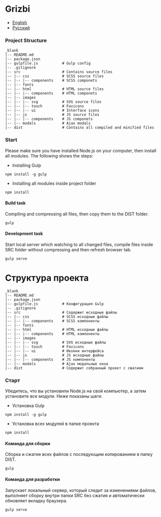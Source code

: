# Grizbi
* [English](#project-structure)
* [Русский](#user-content-Структура-проекта)

### Project Structure
```
_blank
|-- README.md
|-- package.json
|-- gulpfile.js           # Gulp config
|-- .gitignore
|-- src                   # Contains source files
|-- |-- css               # SCSS source files
|-- |-- |-- components    # SCSS componets
|-- |-- fonts
|-- |-- html              # HTML source files
|-- |-- |-- components    # HTML componets
|-- |-- images            
|-- |-- |-- svg           # SVG source files
|-- |-- |-- touch         # Favicons
|-- |-- |-- ui            # Interface icons
|-- |-- js                # JS source files
|-- |-- |-- components    # JS componets
|-- |-- modals            # Ajax modals
|-- dist                  # Contains all compiled and minified files
```

### Start
Please make sure you have installed Node.js on your computer, then install all modules. The following shows the steps:

* Installing Gulp
```
npm install -g gulp
```

* Installing all modules inside project folder
```
npm install
```

#### Build task
Compiling and compressing all files, then copy them to the DIST folder.
```
gulp
```

#### Development task
Start local server which watching to all changed files, compile files inside SRC folder without compressing and then refresh browser tab.
```
gulp serve
```

# Структура проекта
```
_blank
|-- README.md
|-- package.json
|-- gulpfile.js           # Конфигурация Gulp
|-- .gitignore
|-- src                   # Содержит исходные файлы
|-- |-- css               # SCSS исходные файлы
|-- |-- |-- components    # SCSS компоненты
|-- |-- fonts
|-- |-- html              # HTML исходные файлы
|-- |-- |-- components    # HTML компоненты
|-- |-- images            
|-- |-- |-- svg           # SVG исходные файлы
|-- |-- |-- touch         # Favicons
|-- |-- |-- ui            # Иконки интерфейса
|-- |-- js                # JS исходные файлы
|-- |-- |-- components    # JS компоненты
|-- |-- modals            # Ajax модальные окна
|-- dist                  # Содержит собранный проект с сжатием
```

### Старт
Убедитесь, что вы установили Node.js на свой компьютер, а затем установите все модули. Ниже показаны шаги:

* Установка Gulp
```
npm install -g gulp
```

* Установка всех модулей в папке проекта
```
npm install
```

#### Команда для сборки
Сборка и сжатие всех файлов с последующим копированием в папку DIST.
```
gulp
```

#### Команда для разработки
Запускает локальный сервер, который следит за изменениями файлов, выполняет сборку внутри папки SRC без сжатия и автоматически обновляет вкладку браузера. 
```
gulp serve
```
